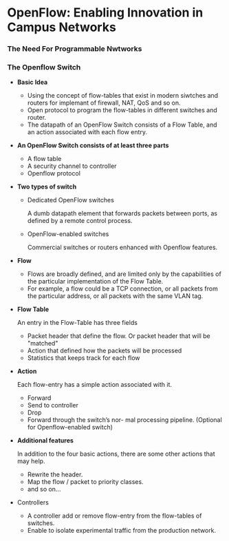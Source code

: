 # **OpenFlow: Enabling Innovation in Campus Networks**

### The Need For Programmable Nwtworks



### The Openflow Switch

* **Basic Idea**

	* Using the concept of flow-tables that exist in modern siwtches and routers for implemant of firewall, NAT, QoS and so on.
	* Open protocol to program the flow-tables in different switches and router.
	* The datapath of an OpenFlow Switch consists of a Flow Table, and an action associated with each flow entry. 

* **An OpenFlow Switch consists of at least three parts**

	* A flow table
	* A security channel to controller
	* Openflow protocol

* **Two types of switch**

	* Dedicated OpenFlow switches 

		A dumb datapath element that forwards packets between ports, as defined by a remote control process.

	* OpenFlow-enabled switches 

		Commercial switches or routers enhanced with Openflow features.

* **Flow**

	* Flows are broadly defined, and are limited only by the capabilities of the particular implementation of the Flow Table.
	* For example, a flow could be a TCP connection, or all packets from the particular address, or all packets with the same VLAN tag.

* **Flow Table**

	An entry in the Flow-Table has three fields

	* Packet header that define the flow. Or packet header that will be "matched"
	* Action that defined how the packets will be processed
	* Statistics that keeps track for each flow 

* **Action**

	Each flow-entry has a simple action associated with it.

	* Forward
	* Send to controller
	* Drop
	* Forward through the switch’s nor- mal processing pipeline. (Optional for Openflow-enabled switch)

* **Additional features**

	In addition to the four basic actions, there are some other actions that may help.

	*  Rewrite the header.
	* Map the flow / packet to priority classes.
	* and so on...

* Controllers

	* A controller add or remove flow-entry from the flow-tables of switches.
	* Enable to isolate experimental traffic from the production network.